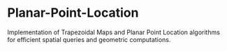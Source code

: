 # Planar-Point-Location
Implementation of Trapezoidal Maps and Planar Point Location algorithms for efficient spatial queries and geometric computations.
